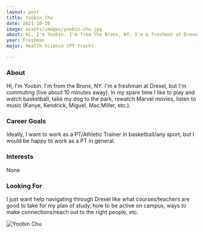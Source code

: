 ```yaml
---
layout: post
title: Yoobin Chu 
date: 2021-10-20
image: assets/images/yoobin-chu.jpg
about: Hi, I'm Yoobin. I'm from the Bronx, NY. I'm a freshman at Drexel, but I'm commuting (live about 10 minutes away). In my spare time I like to play and watch basketball, take my dog to the park, rewatch Marvel movies, listen to music (Kanye, Kendrick, Miguel, Mac Miller, etc.).
year: Freshman
major: Health Science (PT track)

---
```


### About

Hi, I'm Yoobin. I'm from the Bronx, NY. I'm a freshman at Drexel, but I'm commuting (live about 10 minutes away). In my spare time I like to play and watch basketball, take my dog to the park, rewatch Marvel movies, listen to music (Kanye, Kendrick, Miguel, Mac Miller, etc.).

### Career Goals

Ideally, I want to work as a PT/Athletic Trainer in basketball/any sport, but I would be happy to work as a PT in general. 

### Interests

None

### Looking For

I just want help navigating through Drexel like what courses/teachers are good to take for my plan of study, how to be active on campus, ways to make connections/reach out to the right people, etc. 

<div class="text-center my-5">
    <img src="https://sase-drexel.github.io/mentorship-2021/assets/images/yoobin-chu.jpg" alt="Yoobin Chu" class="rounded post-img" />
</div>
